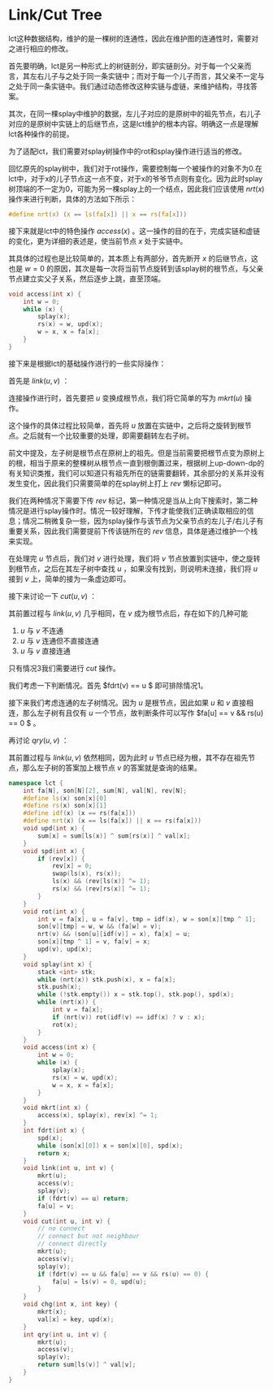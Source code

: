 # Link/Cut Tree

lct这种数据结构，维护的是一棵树的连通性，因此在维护图的连通性时，需要对之进行相应的修改。

首先要明确，lct是另一种形式上的树链剖分，即实链剖分。对于每一个父亲而言，其左右儿子与之处于同一条实链中；而对于每一个儿子而言，其父亲不一定与之处于同一条实链中。我们通过动态修改这种实链与虚链，来维护结构，寻找答案。

其次，在同一棵splay中维护的数据，左儿子对应的是原树中的祖先节点，右儿子对应的是原树中实链上的后继节点，这是lct维护的根本内容。明确这一点是理解lct各种操作的前提。

为了适配lct，我们需要对splay树操作中的rot和splay操作进行适当的修改。

回忆原先的splay树中，我们对于rot操作，需要控制每一个被操作的对象不为0.在lct中，对于x的儿子节点这一点不变，对于x的爷爷节点则有变化。因为此时splay树顶端的不一定为0，可能为另一棵splay上的一个结点，因此我们应该使用 $nrt(x)$ 操作来进行判断，具体的方法如下所示：

```C
#define nrt(x) (x == ls(fa[x]) || x == rs(fa[x]))
```

接下来就是lct中的特色操作 $access(x)$ 。这一操作的目的在于，完成实链和虚链的变化，更为详细的表述是，使当前节点 $x$ 处于实链中。

其具体的过程也是比较简单的，其本质上有两部分，首先断开 $x$ 的后继节点，这也是 $w = 0$ 的原因，其次是每一次将当前节点旋转到该splay树的根节点，与父亲节点建立实父子关系，然后逐步上跳，直至顶端。

```C
void access(int x) {
	int w = 0;
	while (x) {
		splay(x);
		rs(x) = w, upd(x);
		w = x, x = fa[x];
	}
}
```

接下来是根据lct的基础操作进行的一些实际操作：

首先是 $link(u, v)$ ：

连接操作进行时，首先要把 $u$ 变换成根节点，我们将它简单的写为 $mkrt(u)$ 操作。

这个操作的具体过程比较简单，首先将 $u$ 放置在实链中，之后将之旋转到根节点。之后就有一个比较重要的处理，即需要翻转左右子树。

前文中提及，左子树是根节点在原树上的祖先。但是当前需要把根节点变为原树上的根，相当于原来的整棵树从根节点一直到根倒置过来，根据树上up-down-dp的有关知识类推，我们可以知道只有祖先所在的链需要翻转，其余部分的关系并没有发生变化，因此我们只需要简单的在splay树上打上 $rev$ 懒标记即可。

我们在两种情况下需要下传 $rev$ 标记，第一种情况是当从上向下搜索时，第二种情况是进行splay操作时。情况一较好理解，下传才能使我们正确读取相应的信息；情况二稍微复杂一些，因为splay操作与该节点为父亲节点的左儿子/右儿子有重要关系，因此我们需要提前下传该链所在的 $rev$ 信息，具体是通过维护一个栈来实现。

在处理完 $u$ 节点后，我们对 $v$ 进行处理，我们将 $v$ 节点放置到实链中，使之旋转到根节点，之后在其左子树中查找 $u$ ，如果没有找到，则说明未连接，我们将 $u$ 接到 $v$ 上，简单的接为一条虚边即可。

接下来讨论一下 $cut(u, v)$ ：

其前置过程与 $link(u, v)$ 几乎相同，在 $v$ 成为根节点后，存在如下的几种可能

1. $u$ 与 $v$ 不连通
2. $u$ 与 $v$ 连通但不直接连通
3. $u$ 与 $v$ 直接连通

只有情况3我们需要进行 $cut$ 操作。

我们考虑一下判断情况。首先 $fdrt(v) == u
$ 即可排除情况1。

接下来我们考虑连通的左子树情况。因为 $u$ 是根节点，因此如果 $u$ 和 $v$ 直接相连，那么左子树有且仅有 $u$ 一个节点，故判断条件可以写作 $fa[u] == v \&\& rs(u) == 0
$ 。

再讨论 $qry(u, v)$ ：

其前置过程与 $link(u, v)$ 依然相同，因为此时 $u$ 节点已经为根，其不存在祖先节点，那么左子树的答案加上根节点 $v$ 的答案就是查询的结果。

```C++
namespace lct {
	int fa[N], son[N][2], sum[N], val[N], rev[N];
	#define ls(x) son[x][0]
	#define rs(x) son[x][1]
	#define idf(x) (x == rs(fa[x]))
	#define nrt(x) (x == ls(fa[x]) || x == rs(fa[x]))
	void upd(int x) {
		sum[x] = sum[ls(x)] ^ sum[rs(x)] ^ val[x];
	}
	void spd(int x) {
		if (rev[x]) {
			rev[x] = 0;
			swap(ls(x), rs(x));
			ls(x) && (rev[ls(x)] ^= 1);
			rs(x) && (rev[rs(x)] ^= 1);
		}
	}
	void rot(int x) {
		int v = fa[x], u = fa[v], tmp = idf(x), w = son[x][tmp ^ 1];
		son[v][tmp] = w, w && (fa[w] = v);
		nrt(v) && (son[u][idf(v)] = x), fa[x] = u;
		son[x][tmp ^ 1] = v, fa[v] = x;
		upd(v), upd(x);
	}
	void splay(int x) {
		stack <int> stk;
		while (nrt(x)) stk.push(x), x = fa[x];
		stk.push(x);
		while (!stk.empty()) x = stk.top(), stk.pop(), spd(x);
		while (nrt(x)) {
			int v = fa[x];
			if (nrt(v)) rot(idf(v) == idf(x) ? v : x);
			rot(x);
		}
	}
	void access(int x) {
		int w = 0;
		while (x) {
			splay(x);
			rs(x) = w, upd(x);
			w = x, x = fa[x];
		}
	}
	void mkrt(int x) {
		access(x), splay(x), rev[x] ^= 1;
	}
	int fdrt(int x) {
		spd(x);
		while (son[x][0]) x = son[x][0], spd(x);
		return x;
	}
	void link(int u, int v) {
		mkrt(u);
		access(v);
		splay(v);
		if (fdrt(v) == u) return;
		fa[u] = v;
	}
	void cut(int u, int v) {
		// no connect
		// connect but not neighbour
		// connect directly
		mkrt(u);
		access(v);
		splay(v);
		if (fdrt(v) == u && fa[u] == v && rs(u) == 0) {
			fa[u] = ls(v) = 0, upd(u);
		}
	}
	void chg(int x, int key) {
		mkrt(x);
		val[x] = key, upd(x);
	}
	int qry(int u, int v) {
		mkrt(u);
		access(v);
		splay(v);
		return sum[ls(v)] ^ val[v];
	}
}
```
